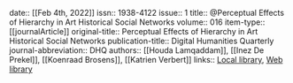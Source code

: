 date:: [[Feb 4th, 2022]]
issn:: 1938-4122
issue:: 1
title:: @Perceptual Effects of Hierarchy in Art Historical Social Networks
volume:: 016
item-type:: [[journalArticle]]
original-title:: Perceptual Effects of Hierarchy in Art Historical Social Networks
publication-title:: Digital Humanities Quarterly
journal-abbreviation:: DHQ
authors:: [[Houda Lamqaddam]], [[Inez De Prekel]], [[Koenraad Brosens]], [[Katrien Verbert]]
links:: [Local library](zotero://select/groups/2386895/items/5ZQDDR5T), [Web library](https://www.zotero.org/groups/2386895/items/5ZQDDR5T)
